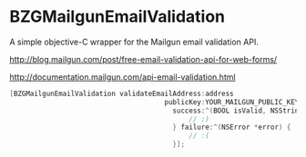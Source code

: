 # BZGMailgunEmailValidation

A simple objective-C wrapper for the Mailgun email validation API.

http://blog.mailgun.com/post/free-email-validation-api-for-web-forms/

http://documentation.mailgun.com/api-email-validation.html

```objective-c
[BZGMailgunEmailValidation validateEmailAddress:address
                                      publicKey:YOUR_MAILGUN_PUBLIC_KEY
                                        success:^(BOOL isValid, NSString *didYouMean) {
                                            // :)
                                        } failure:^(NSError *error) {
                                            // :(
                                        }];
```
